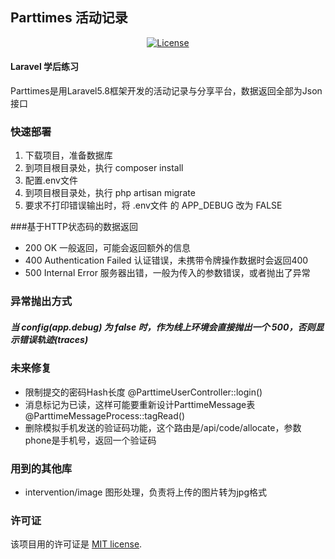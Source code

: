 
## Parttimes 活动记录
<p align="center"><a href="https://packagist.org/packages/laravel/framework"><img src="https://poser.pugx.org/laravel/framework/license.svg" alt="License"></a>
</p>

#### Laravel 学后练习

Parttimes是用Laravel5.8框架开发的活动记录与分享平台，数据返回全部为Json接口

### 快速部署

1. 下载项目，准备数据库
2. 到项目根目录处，执行 composer install
3. 配置.env文件
4. 到项目根目录处，执行 php artisan migrate
4. 要求不打印错误输出时，将 .env文件 的 APP_DEBUG 改为 FALSE

###基于HTTP状态码的数据返回

- 200 OK 一般返回，可能会返回额外的信息
- 400 Authentication Failed 认证错误，未携带令牌操作数据时会返回400
- 500 Internal Error 服务器出错，一般为传入的参数错误，或者抛出了异常


### 异常抛出方式
##### 当 config(app.debug) 为 false 时，作为线上环境会直接抛出一个 500，否则显示错误轨迹(traces)

### 未来修复
* 限制提交的密码Hash长度 @ParttimeUserController::login()
* 消息标记为已读，这样可能要重新设计ParttimeMessage表 @ParttimeMessageProcess::tagRead()
* 删除模拟手机发送的验证码功能，这个路由是/api/code/allocate，参数phone是手机号，返回一个验证码

### 用到的其他库

- intervention/image 图形处理，负责将上传的图片转为jpg格式

### 许可证

该项目用的许可证是 [MIT license](https://opensource.org/licenses/MIT).

